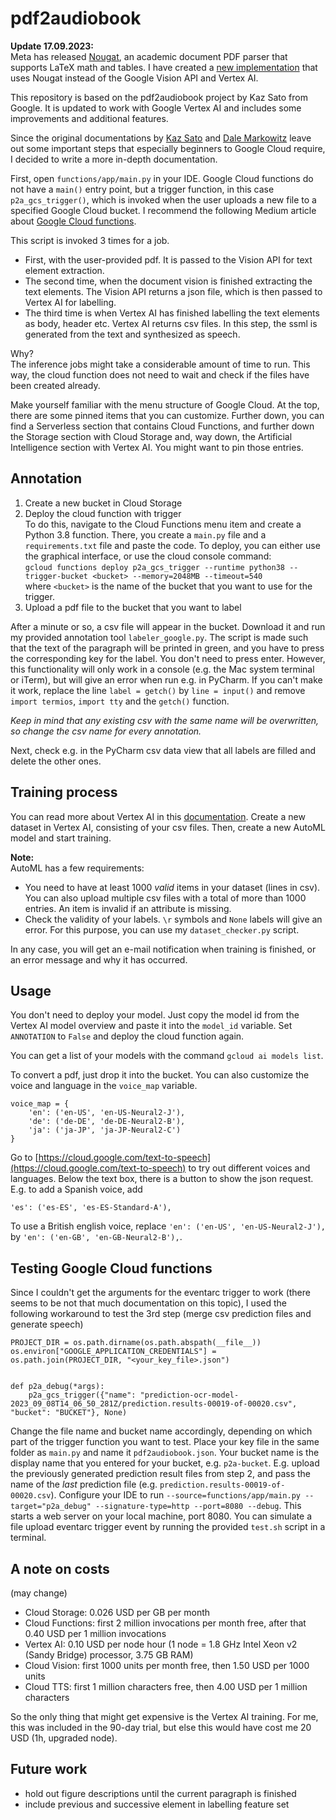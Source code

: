 # pdf2audiobook

**Update 17.09.2023:**  
Meta has released [Nougat](https://github.com/facebookresearch/nougat), an academic document PDF parser that supports LaTeX math and tables.
I have created a [new implementation](https://github.com/kaieberl/paper2speech) that uses Nougat instead of the Google Vision API and Vertex AI.

This repository is based on the pdf2audiobook project by Kaz Sato from Google.
It is updated to work with Google Vertex AI and includes some improvements and additional features.

Since the original documentations by [Kaz Sato](https://github.com/kazunori279/pdf2audiobook) and [Dale Markowitz](https://daleonai.com/pdf-to-audiobook) leave out some important steps that especially beginners to Google Cloud require, I decided to write a more in-depth documentation.

First, open `functions/app/main.py` in your IDE.
Google Cloud functions do not have a `main()` entry point, but a trigger function, in this case `p2a_gcs_trigger()`, which is invoked when the user uploads a new file to a specified Google Cloud bucket.
I recommend the following Medium article about [Google Cloud functions](https://medium.com/google-cloud/setup-and-invoke-cloud-functions-using-python-e801a8633096).

This script is invoked 3 times for a job.  
- First, with the user-provided pdf.
It is passed to the Vision API for text element extraction.
- The second time, when the document vision is finished extracting the text elements. 
The Vision API returns a json file, which is then passed to Vertex AI for labelling.
- The third time is when Vertex AI has finished labelling the text elements as body, header etc. Vertex AI returns csv files.
In this step, the ssml is generated from the text and synthesized as speech.

Why?  
The inference jobs might take a considerable amount of time to run.
This way, the cloud function does not need to wait and check if the files have been created already.

Make yourself familiar with the menu structure of Google Cloud.
At the top, there are some pinned items that you can customize.
Further down, you can find a Serverless section that contains Cloud Functions, and further down the Storage section with Cloud Storage and, way down, the Artificial Intelligence section with Vertex AI.
You might want to pin those entries.

## Annotation
1. Create a new bucket in Cloud Storage
2. Deploy the cloud function with trigger  
To do this, navigate to the Cloud Functions menu item and create a Python 3.8 function.
There, you create a `main.py` file and a `requirements.txt` file and paste the code.
To deploy, you can either use the graphical interface, or use the cloud console command:  
`gcloud functions deploy p2a_gcs_trigger --runtime python38 --trigger-bucket <bucket> --memory=2048MB --timeout=540`  
where `<bucket>` is the name of the bucket that you want to use for the trigger.
3. Upload a pdf file to the bucket that you want to label

After a minute or so, a csv file will appear in the bucket.
Download it and run my provided annotation tool `labeler_google.py`.
The script is made such that the text of the paragraph will be printed in green, and you have to press the corresponding key for the label.
You don't need to press enter. However, this functionality will only work in a console (e.g. the Mac system terminal or iTerm), but will give an error when run e.g. in PyCharm.
If you can't make it work, replace the line `label = getch()` by `line = input()` and remove `import termios`, `import tty` and the `getch()` function.

_Keep in mind that any existing csv with the same name will be overwritten, so change the csv name for every annotation._

Next, check e.g. in the PyCharm csv data view that all labels are filled and delete the other ones.

## Training process
You can read more about Vertex AI in this [documentation](https://codelabs.developers.google.com/vertex-p2p-predictions).
Create a new dataset in Vertex AI, consisting of your csv files.
Then, create a new AutoML model and start training.

**Note:**  
AutoML has a few requirements:
- You need to have at least 1000 _valid_ items in your dataset (lines in csv). You can also upload multiple csv files with a total of more than 1000 entries.
An item is invalid if an attribute is missing.
- Check the validity of your labels. `\r` symbols and `None` labels will give an error. For this purpose, you can use my `dataset_checker.py` script.

In any case, you will get an e-mail notification when training is finished, or an error message and why it has occurred.

## Usage
You don't need to deploy your model. Just copy the model id from the Vertex AI model overview and paste it into the `model_id` variable.
Set `ANNOTATION` to `False` and deploy the cloud function again.

You can get a list of your models with the command `gcloud ai models list`.

To convert a pdf, just drop it into the bucket.
You can also customize the voice and language in the `voice_map` variable.
```python3
voice_map = {
    'en': ('en-US', 'en-US-Neural2-J'),
    'de': ('de-DE', 'de-DE-Neural2-B'),
    'ja': ('ja-JP', 'ja-JP-Neural2-C')
}
```
Go to [https://cloud.google.com/text-to-speech](https://cloud.google.com/text-to-speech) to try out different voices and languages. Below the text box, there is a button to show the json request.
E.g. to add a Spanish voice, add 
```python3
'es': ('es-ES', 'es-ES-Standard-A'),
```
To use a British english voice, replace `'en': ('en-US', 'en-US-Neural2-J'),` by `'en': ('en-GB', 'en-GB-Neural2-B'),`.

## Testing Google Cloud functions
Since I couldn't get the arguments for the eventarc trigger to work (there seems to be not that much documentation on this topic), I used the following workaround to test the 3rd step (merge csv prediction files and generate speech)

```python3
PROJECT_DIR = os.path.dirname(os.path.abspath(__file__))
os.environ["GOOGLE_APPLICATION_CREDENTIALS"] = os.path.join(PROJECT_DIR, "<your_key_file>.json")


def p2a_debug(*args):
    p2a_gcs_trigger({"name": "prediction-ocr-model-2023_09_08T14_06_50_281Z/prediction.results-00019-of-00020.csv", "bucket": "BUCKET"}, None)
```
Change the file name and bucket name accordingly, depending on which part of the trigger function you want to test.
Place your key file in the same folder as `main.py` and name it `pdf2audiobook.json`.
Your bucket name is the display name that you entered for your bucket, e.g. `p2a-bucket`.
E.g. upload the previously generated prediction result files from step 2, and pass the name of the _last_ prediction file (e.g. `prediction.results-00019-of-00020.csv`).
Configure your IDE to run `--source=functions/app/main.py --target="p2a_debug" --signature-type=http --port=8080 --debug`.
This starts a web server on your local machine, port 8080.
You can simulate a file upload eventarc trigger event by running the provided `test.sh` script in a terminal.

## A note on costs
(may change)
- Cloud Storage: 0.026 USD per GB per month
- Cloud Functions: first 2 million invocations per month free, after that 0.40 USD per 1 million invocations
- Vertex AI: 0.10 USD per node hour (1 node = 1.8 GHz Intel Xeon v2 (Sandy Bridge) processor, 3.75 GB RAM)
- Cloud Vision: first 1000 units per month free, then 1.50 USD per 1000 units
- Cloud TTS: first 1 million characters free, then 4.00 USD per 1 million characters

So the only thing that might get expensive is the Vertex AI training.
For me, this was included in the 90-day trial, but else this would have cost me 20 USD (1h, upgraded node).

## Future work
- hold out figure descriptions until the current paragraph is finished
- include previous and successive element in labelling feature set
